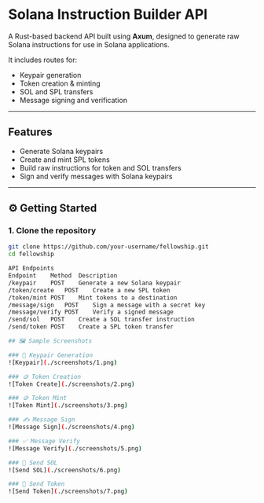 # Solana Instruction Builder API

A Rust-based backend API built using **Axum**, designed to generate raw Solana instructions for use in Solana applications.

It includes routes for:
- Keypair generation
- Token creation & minting
- SOL and SPL transfers
- Message signing and verification

---

##  Features

-  Generate Solana keypairs
-  Create and mint SPL tokens
-  Build raw instructions for token and SOL transfers
-  Sign and verify messages with Solana keypairs


---

## ⚙️ Getting Started

### 1. Clone the repository

```bash
git clone https://github.com/your-username/fellowship.git
cd fellowship

API Endpoints
Endpoint	Method	Description
/keypair	POST	Generate a new Solana keypair
/token/create	POST	Create a new SPL token
/token/mint	POST	Mint tokens to a destination
/message/sign	POST	Sign a message with a secret key
/message/verify	POST	Verify a signed message
/send/sol	POST	Create a SOL transfer instruction
/send/token	POST	Create a SPL token transfer

## 🖼️ Sample Screenshots

### 🔐 Keypair Generation
![Keypair](./screenshots/1.png)

### 🪙 Token Creation
![Token Create](./screenshots/2.png)

### 🪙 Token Mint
![Token Mint](./screenshots/3.png)

### ✍️ Message Sign
![Message Sign](./screenshots/4.png)

### ✅ Message Verify
![Message Verify](./screenshots/5.png)

### 💸 Send SOL
![Send SOL](./screenshots/6.png)

### 🔁 Send Token
![Send Token](./screenshots/7.png)
